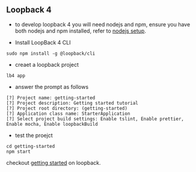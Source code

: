 

## Loopback 4

- to develop loopback 4 you will need nodejs and npm, ensure you have both nodejs and npm installed, refer to [nodejs setup](nodejs.md).

- Install LoopBack 4 CLI

```
sudo npm install -g @loopback/cli
```

- creaet a loopback project

```
lb4 app
```

- answer the prompt as follows

```
[?] Project name: getting-started
[?] Project description: Getting started tutorial
[?] Project root directory: (getting-started)
[?] Application class name: StarterApplication
[?] Select project build settings: Enable tslint, Enable prettier, Enable mocha, Enable loopbackBuild
```

- test the proejct

```
cd getting-started
npm start
```

checkout [getting started](https://loopback.io/getting-started.html) on loopback.

